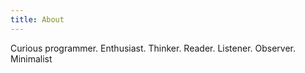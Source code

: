 ```yaml
---
title: About
---
```

Curious programmer. Enthusiast. Thinker. Reader. Listener. Observer. Minimalist
